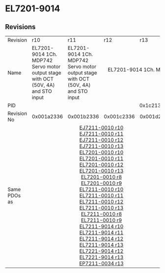 # EL7201-9014

## Revisions
<table>
<tr>
<td>Revision</td>
<td>r10</td>
<td>r11</td>
<td>r12</td>
<td>r13</td>
<td>r14</td>
<td>r15</td>
<td>r16</td>
</tr>
<tr>
<td>Name</td>
<td>EL7201-9014 1Ch. MDP742 Servo motor output stage with OCT (50V, 4A)  and STO input</td>
<td>EL7201-9014 1Ch. MDP742 Servo motor output stage with OCT (50V, 4A) and STO input</td>
<td colspan=5 align="center">EL7201-9014 1Ch. MDP742 Servo motor output stage with OCT (50V, 2.8A RMS) and STO input</td>
</tr>
<tr>
<td>PID</td>
<td colspan=7 align="center">0x1c213052</td>
</tr>
<tr>
<td>Revision No</td>
<td>0x001a2336</td>
<td>0x001b2336</td>
<td>0x001c2336</td>
<td>0x001d2336</td>
<td>0x001e2336</td>
<td>0x001f2336</td>
<td>0x00202336</td>
</tr>
<tr>
<td>Same PDOs as</td>
<td colspan=4 align="center"><a href="EJ7211-0010.md">EJ7211-0010 r10</a><br/><a href="EJ7211-0010.md">EJ7211-0010 r11</a><br/><a href="EJ7211-0010.md">EJ7211-0010 r12</a><br/><a href="EJ7211-0010.md">EJ7211-0010 r13</a><br/><a href="EL7201-0010.md">EL7201-0010 r10</a><br/><a href="EL7201-0010.md">EL7201-0010 r11</a><br/><a href="EL7201-0010.md">EL7201-0010 r12</a><br/><a href="EL7201-0010.md">EL7201-0010 r13</a><br/><a href="EL7201-0010.md">EL7201-0010 r8</a><br/><a href="EL7201-0010.md">EL7201-0010 r9</a><br/><a href="EL7211-0010.md">EL7211-0010 r10</a><br/><a href="EL7211-0010.md">EL7211-0010 r11</a><br/><a href="EL7211-0010.md">EL7211-0010 r12</a><br/><a href="EL7211-0010.md">EL7211-0010 r13</a><br/><a href="EL7211-0010.md">EL7211-0010 r8</a><br/><a href="EL7211-0010.md">EL7211-0010 r9</a><br/><a href="EL7211-9014.md">EL7211-9014 r10</a><br/><a href="EL7211-9014.md">EL7211-9014 r11</a><br/><a href="EL7211-9014.md">EL7211-9014 r12</a><br/><a href="EL7211-9014.md">EL7211-9014 r13</a><br/><a href="EL7221-9014.md">EL7221-9014 r12</a><br/><a href="EL7221-9014.md">EL7221-9014 r13</a><br/><a href="EP7211-0034.md">EP7211-0034 r13</a></td>
<td colspan=2 align="center"><a href="EJ7211-0010.md">EJ7211-0010 r14</a><br/><a href="EJ7211-0010.md">EJ7211-0010 r15</a><br/><a href="EL7201-0010.md">EL7201-0010 r14</a><br/><a href="EL7201-0010.md">EL7201-0010 r15</a><br/><a href="EL7211-0010.md">EL7211-0010 r14</a><br/><a href="EL7211-0010.md">EL7211-0010 r15</a><br/><a href="EL7211-9014.md">EL7211-9014 r14</a><br/><a href="EL7211-9014.md">EL7211-9014 r15</a><br/><a href="EL7221-9014.md">EL7221-9014 r14</a><br/><a href="EL7221-9014.md">EL7221-9014 r15</a><br/><a href="EP7211-0034.md">EP7211-0034 r14</a><br/><a href="EP7211-0034.md">EP7211-0034 r15</a></td>
<td><a href="EJ7211-0010.md">EJ7211-0010 r16</a><br/><a href="EL7201-0010.md">EL7201-0010 r16</a><br/><a href="EL7211-0010.md">EL7211-0010 r16</a><br/><a href="EL7211-9014.md">EL7211-9014 r16</a><br/><a href="EL7221-9014.md">EL7221-9014 r16</a><br/><a href="EP7211-0034.md">EP7211-0034 r16</a></td>
</tr>
</table>
